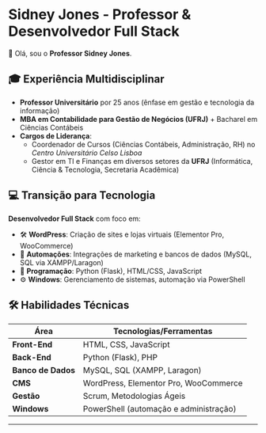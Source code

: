 # Sidney Jones - Professor & Desenvolvedor Full Stack

👋 Olá, sou o **Professor Sidney Jones**.  

## 🎓 Experiência Multidisciplinar  
- **Professor Universitário** por 25 anos (ênfase em gestão e tecnologia da informação)  
- **MBA em Contabilidade para Gestão de Negócios (UFRJ)** + Bacharel em Ciências Contábeis  
- **Cargos de Liderança**:  
  - Coordenador de Cursos (Ciências Contábeis, Administração, RH) no *Centro Universitário Celso Lisboa*  
  - Gestor em TI e Finanças em diversos setores da **UFRJ** (Informática, Ciência & Tecnologia, Secretaria Acadêmica)  

## 💻 Transição para Tecnologia  
**Desenvolvedor Full Stack** com foco em:  
- 🛠️ **WordPress**: Criação de sites e lojas virtuais (Elementor Pro, WooCommerce)  
- 🤖 **Automações**: Integrações de marketing e bancos de dados (MySQL, SQL via XAMPP/Laragon)  
- 📜 **Programação**: Python (Flask), HTML/CSS, JavaScript  
- ⚙️ **Windows**: Gerenciamento de sistemas, automação via PowerShell  

## 🛠️ Habilidades Técnicas  

| Área          | Tecnologias/Ferramentas                          |
|---------------|--------------------------------------------------|
| **Front-End** | HTML, CSS, JavaScript                            |
| **Back-End**  | Python (Flask), PHP                              |
| **Banco de Dados** | MySQL, SQL (XAMPP, Laragon)                 |
| **CMS**       | WordPress, Elementor Pro, WooCommerce            |
| **Gestão**    | Scrum, Metodologias Ágeis                        |
| **Windows**   | PowerShell (automação e administração)           |

---
